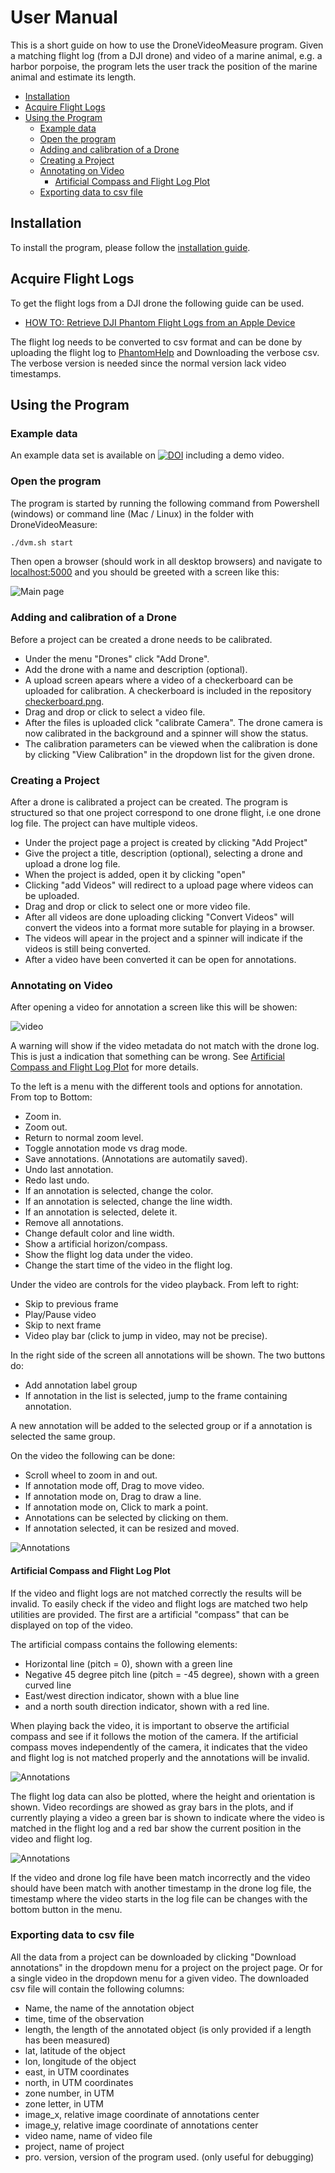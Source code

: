 # User Manual

This is a short guide on how to use the DroneVideoMeasure program.
Given a matching flight log (from a DJI drone) and video of a marine animal, e.g. a harbor porpoise, the program lets the user track the position of the marine animal and estimate its length.

- [Installation](#installation)
- [Acquire Flight Logs](#acquire-flight-logs)
- [Using the Program](#using-the-program)
  - [Example data](#example-data)
  - [Open the program](#open-the-program)
  - [Adding and calibration of a Drone](#adding-and-calibration-of-a-drone)
  - [Creating a Project](#creating-a-project)
  - [Annotating on Video](#annotating-on-video)
    - [Artificial Compass and Flight Log Plot](#artificial-compass-and-flight-log-plot)
  - [Exporting data to csv file](#exporting-data-to-csv-file)

## Installation

To install the program, please follow the [installation guide](../README.md).

## Acquire Flight Logs

To get the flight logs from a DJI drone the following guide can be used.

- [HOW TO: Retrieve DJI Phantom Flight Logs from an Apple Device](https://www.phantomhelp.com/tips/how-to-retrieve-dji-go-flight-logs-from-itunes.29)

The flight log needs to be converted to csv format and can be done by uploading the flight log to [PhantomHelp](https://www.phantomhelp.com/LogViewer/Upload/) and Downloading the verbose csv. The verbose version is needed since the normal version lack video timestamps.

## Using the Program

### Example data

An example data set is available on [![DOI](https://zenodo.org/badge/DOI/10.5281/zenodo.3604005.svg)](https://doi.org/10.5281/zenodo.3604005) including a demo video.

### Open the program

The program is started by running the following command from Powershell (windows) or command line (Mac / Linux) in the folder with DroneVideoMeasure:

```bash
./dvm.sh start
```

Then open a browser (should work in all desktop browsers) and navigate to [localhost:5000](localhost:5000) and you should be greeted with a screen like this:

![Main page](pic/dvm_main_window.png)

### Adding and calibration of a Drone

Before a project can be created a drone needs to be calibrated.

- Under the menu "Drones" click "Add Drone".
- Add the drone with a name and description (optional).
- A upload screen apears where a video of a checkerboard can be uploaded for calibration. A checkerboard is included in the repository [checkerboard.png](checkerboard.png).
- Drag and drop or click to select a video file.
- After the files is uploaded click "calibrate Camera". The drone camera is now calibrated in the background and a spinner will show the status.
- The calibration parameters can be viewed when the calibration is done by clicking "View Calibration" in the dropdown list for the given drone.

### Creating a Project

After a drone is calibrated a project can be created. The program is structured so that one project correspond to one drone flight, i.e one drone log file. The project can have multiple videos.

- Under the project page a project is created by clicking "Add Project"
- Give the project a title, description (optional), selecting a drone and upload a drone log file.
- When the project is added, open it by clicking "open"
- Clicking "add Videos" will redirect to a upload page where videos can be uploaded.
- Drag and drop or click to select one or more video file.
- After all videos are done uploading clicking "Convert Videos" will convert the videos into a format more sutable for playing in a browser.
- The videos will apear in the project and a spinner will indicate if the videos is still being converted. 
- After a video have been converted it can be open for annotations.

### Annotating on Video

After opening a video for annotation a screen like this will be showen:

![video](pic/dvm_video_annotation.png)

A warning will show if the video metadata do not match with the drone log. This is just a indication that something can be wrong. See [Artificial Compass and Flight Log Plot](#Artificial-Compass-and-Flight-Log-Plot) for more details.

To the left is a menu with the different tools and options for annotation.
From top to Bottom:

- Zoom in.
- Zoom out.
- Return to normal zoom level.
- Toggle annotation mode vs drag mode.
- Save annotations. (Annotations are automatily saved).
- Undo last annotation.
- Redo last undo.
- If an annotation is selected, change the color.
- If an annotation is selected, change the line width.
- If an annotation is selected, delete it.
- Remove all annotations.
- Change default color and line width.
- Show a artificial horizon/compass.
- Show the flight log data under the video.
- Change the start time of the video in the flight log.

Under the video are controls for the video playback.
From left to right:

- Skip to previous frame
- Play/Pause video
- Skip to next frame
- Video play bar (click to jump in video, may not be precise).

In the right side of the screen all annotations will be shown.
The two buttons do:

- Add annotation label group
- If annotation in the list is selected, jump to the frame containing annotation.

A new annotation will be added to the selected group or if a annotation is selected the same group.

On the video the following can be done:

- Scroll wheel to zoom in and out.
- If annotation mode off, Drag to move video.
- If annotation mode on, Drag to draw a line.
- If annotation mode on, Click to mark a point.
- Annotations can be selected by clicking on them.
- If annotation selected, it can be resized and moved.

![Annotations](pic/dvm_video_with_annotations.png)

#### Artificial Compass and Flight Log Plot

If the video and flight logs are not matched correctly the results will be invalid. To easily check if the video and flight logs are matched two help utilities are provided. The first are a artificial "compass" that can be displayed on top of the video.

The artificial compass contains the following elements:

- Horizontal line (pitch = 0), shown with a green line
- Negative 45 degree pitch line (pitch = -45 degree), shown with a green curved line
- East/west direction indicator, shown with a blue line
- and a north south direction indicator, shown with a red line.

When playing back the video, it is important to observe the artificial compass and see if it follows the motion of the camera. If the artificial compass moves independently of the camera, it indicates that the video and flight log is not matched properly and the annotations will be invalid.

![Annotations](pic/dvm_video_compass.png)

The flight log data can also be plotted, where the height and orientation is shown. Video recordings are showed as gray bars in the plots, and if currently playing a video a green bar is shown to indicate where the video is matched in the flight log and a red bar show the current position in the video and flight log.

![Annotations](pic/dvm_video_graph.png)

If the video and drone log file have been match incorrectly and the video should have been match with another timestamp in the drone log file, the timestamp where the video starts in the log file can be changes with the bottom button in the menu.

### Exporting data to csv file

All the data from a project can be downloaded by clicking "Download annotations" in the dropdown menu for a project on the project page. Or for a single video in the dropdown menu for a given video. The downloaded csv file will contain the following columns:

- Name, the name of the annotation object
- time, time of the observation
- length, the length of the annotated object (is only provided if a length has been measured)
- lat, latitude of the object
- lon, longitude of the object
- east, in UTM coordinates
- north, in UTM coordinates
- zone number, in UTM
- zone letter, in UTM
- image_x, relative image coordinate of annotations center
- image_y, relative image coordinate of annotations center
- video name, name of video file
- project, name of project
- pro. version, version of the program used. (only useful for debugging)
